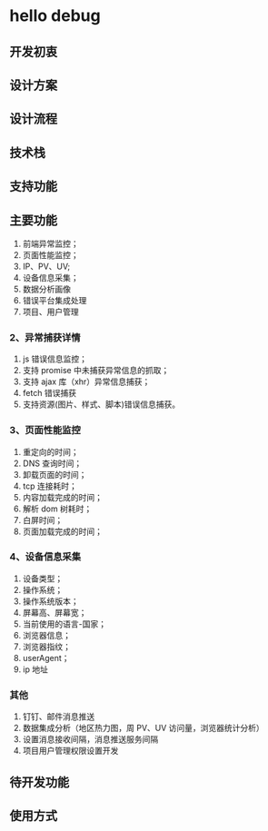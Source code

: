 # hello debug

## 开发初衷

## 设计方案

## 设计流程

## 技术栈

## 支持功能

## 主要功能

1. 前端异常监控；
2. 页面性能监控；
3. IP、PV、UV;
4. 设备信息采集；
5. 数据分析画像
6. 错误平台集成处理
7. 项目、用户管理

### 2、异常捕获详情

1.  js 错误信息监控；
2.  支持 promise 中未捕获异常信息的抓取；
3.  支持 ajax 库（xhr）异常信息捕获；
4.  fetch 错误捕获
5.  支持资源(图片、样式、脚本)错误信息捕获。

### 3、页面性能监控

1. 重定向的时间；
2. DNS 查询时间；
3. 卸载页面的时间；
4. tcp 连接耗时；
5. 内容加载完成的时间；
6. 解析 dom 树耗时；
7. 白屏时间；
8. 页面加载完成的时间；

### 4、设备信息采集

1. 设备类型；
2. 操作系统；
3. 操作系统版本；
4. 屏幕高、屏幕宽；
5. 当前使用的语言-国家；
6. 浏览器信息；
7. 浏览器指纹；
8. userAgent；
9. ip 地址

### 其他

1. 钉钉、邮件消息推送
2. 数据集成分析（地区热力图，周 PV、UV 访问量，浏览器统计分析）
3. 设置消息接收间隔，消息推送服务间隔
4. 项目用户管理权限设置开发

## 待开发功能

## 使用方式
